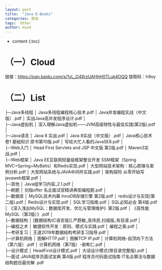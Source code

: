 ```yaml
---
layout: post
title:  "Java E-Books"
categories: 其他
tags:  Other
author: mio4
---
```


* content
{:toc}






# （一）Cloud

链接：https://pan.baidu.com/s/1yL_O49rzUAHhH0TLuk4OQQ 
提取码：h9oy

# （二）List
├─Java多线程
│      Java多线程编程核心技术.pdf
│      Java并发编程实战（中文版）.pdf
│      实战Java高并发程序设计.pdf
│      
├─Java虚拟机
│      深入理解Java虚拟机——JVM高级特性与最佳实践(第2版).pdf
│      
├─Java语言
│      Java 8 实战.pdf
│      Java 8实战（中文版）.pdf
│      Java核心技术  卷1  基础知识  原书第10版.pdf
│      写给大忙人看的JavaSE8.pdf
│      
├─Web入门
│      Head First Servlets and JSP  中文版  第2版.pdf
│      Maven3实战.pdf
│      
├─Web框架
│      Java EE互联网轻量级框架整合开发 SSM框架（Spring MVC+Spring+MyBatis）和Redis实现.pdf
│      大型网站技术架构：核心原理与案例分析.pdf
│      大型网站系统与JAVA中间件实践.pdf
│      架构探险 从零开始写javaweb框架.pdf
│      
├─其他
│      Java组学习内容_2.1.pdf
│      
├─刷题
│      剑指offer 名企面试官精讲典型编程题.pdf
│      
├─数据库
│      MySQL技术内幕  InnoDB存储引擎  第2版.pdf
│      redis设计与实现(第二版).pdf
│      Redis设计与实现.pdf
│      SQL学习指南.pdf
│      SQL必知必会 第4版.pdf
│      《深入浅出MySQL：数据库开发、优化与管理维护》第2版.pdf
│      《高性能MySQL（第3版）》.pdf
│      
├─数据结构
│      [数据结构(C语言版)].严蔚敏_吴伟民.扫描版_有目录.pdf
│      
├─编程之术
│      敏捷软件开发：原则、模式与实践.pdf
│      编程之美.pdf
│      
├─考研复习
│      王道2019年数据结构考研复习指导.pdf
│      
├─计算机网络
│      图解HTTP.pdf
│      图解TCP IP.pdf
│      计算机网络-自顶向下方法（第六版）.pdf
│      计算机网络（第7版）-谢希仁.pdf
│      
├─设计模式
│      HeadFirst设计模式.pdf
│      大话设计模式(带目录完整版).pdf
│      
└─面试
        JAVA程序员面试宝典  第4版.pdf
        程序员代码面试指南 IT名企算法与数据结构题目最优解 .pdf
        